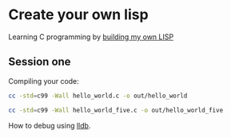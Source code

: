 # Create your own lisp

Learning C programming  by [building my own LISP](http://www.buildyourownlisp.com/)

## Session one

Compiling your code:

```bash
cc -std=c99 -Wall hello_world.c -o out/hello_world

cc -std=c99 -Wall hello_world_five.c -o out/hello_world_five

```

How to debug using [lldb](https://www.youtube.com/watch?v=3BkEOvI36Ds).
